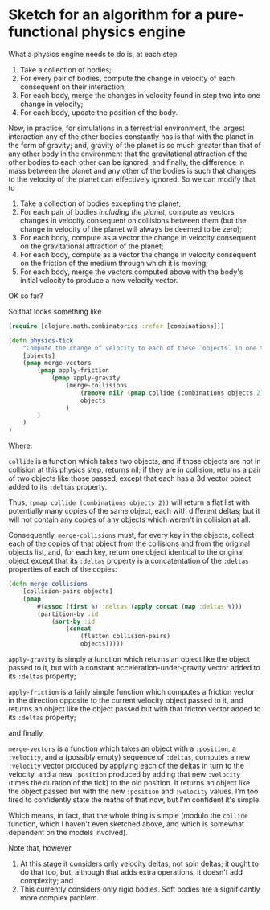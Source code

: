# Sketch for an algorithm for a pure-functional physics engine

What a physics engine needs to do is, at each step

1. Take a collection of bodies;
2. For every pair of bodies, compute the change in velocity of each consequent on their interaction;
3. For each body, merge the changes in velocity found in step two into one change in velocity;
4. For each body, update the position of the body.

Now, in practice, for simulations in a terrestrial environment, the largest interaction any of the other bodies constantly has is that with the planet in the form of gravity; and, gravity of the planet is so much greater than that of any other body in the environment that the gravitational attraction of the other bodies to each other can be ignored; and finally, the difference in mass between the planet and any other of the bodies is such that changes to the velocity of the planet can effectively ignored. So we can modify that to

1. Take a collection of bodies excepting the planet;
2. For each pair of bodies *including the planet*, compute as vectors changes in velocity consequent on collisions between them (but the change in velocity of the planet will always be deemed to be zero);
3. For each body, compute as a vector the change in velocity consequent on the gravitational attraction of the planet;
4. For each body, compute as a vector the change in velocity consequent on the friction of the medium through which it is moving;
5. For each body, merge the vectors computed above with the body's initial velocity to produce a new velocity vector.

OK so far?

So that looks something like

```clojure
(require [clojure.math.combinatorics :refer [combinations]])

(defn physics-tick 
    "Compute the change of velocity to each of these `objects` in one tick."
    [objects]
    (pmap merge-vectors
        (pmap apply-friction
            (pmap apply-gravity
                (merge-collisions
                    (remove nil? (pmap collide (combinations objects 2)))
                    objects
                )
        )
    )
)
```
Where:

`collide` is a function which takes two objects, and if those objects are not in collision at this physics step, returns nil; if they are in collision, returns a pair of two objects like those passed, except that each has a 3d vector object added to its `:deltas` property.

Thus, `(pmap collide (combinations objects 2))` will return a flat list with potentially many copies of the same object, each with different deltas; but it will not contain any copies of any objects which weren't in collision at all.

Consequently, `merge-collisions` must, for every key in the objects, collect each of the copies of that object from the collisions and from the original objects list, and, for each key, return one object identical to the original object except that its `:deltas` property is a concatentation of the `:deltas` properties of each of the copies:

```clojure
(defn merge-collisions
    [collision-pairs objects]
    (pmap
        #(assoc (first %) :deltas (apply concat (map :deltas %)))
        (partition-by :id
            (sort-by :id
                (concat
                    (flatten collision-pairs)
                    objects)))))
```

`apply-gravity` is simply a function which returns an object like the object passed to it, but with a constant acceleration-under-gravity vector added to its `:deltas` property;

`apply-friction` is a fairly simple function which computes a friction vector in the direction opposite to the current velocity object passed to it, and returns an object like the object passed but with that fricton vector added to its `:deltas` property;

and finally,

`merge-vectors` is a function which takes an object with a `:position`, a `:velocity`, and a (possibly empty) sequence of `:deltas`, computes a new `:velocity` vector produced by applying each of the deltas in turn to the velocity, and a new `:position` produced by adding that new `:velocity` (times the duration of the tick) to the old position. It returns an object like the object passed but with the new `:position` and `:velocity` values. I'm too tired to confidently state the maths of that now, but I'm confident it's simple.

Which means, in fact, that the whole thing is simple (modulo the `collide` function, which I haven't even sketched above, and which is somewhat dependent on the models involved).

Note that, however

1. At this stage it considers only velocity deltas, not spin deltas; it ought to do that too, but, although that adds extra operations, it doesn't add complexity; and
2. This currently considers only rigid bodies. Soft bodies are a significantly more complex problem.